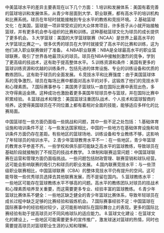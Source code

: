 中美篮球水平的差异主要表现在以下几个方面：
1.培训和发展体系：美国有着完善的篮球培训和发展体系，从青少年层面到大学、职业联赛，都有高水平的培训机构和比赛系统。球员在年轻时就能接触到专业水平的教练和竞技环境。
2.基础篮球文化：在美国，篮球是一项非常受欢迎的大众体育项目，许多孩子从小就开始接触篮球，并有更多机会参与组织的比赛和训练。这种基础篮球文化为球员的成长提供了更多机会。
3.大学篮球：美国的大学篮球联赛（NCAA）是世界上最高水平的大学篮球比赛之一。很多优秀的球员在大学时就接受了高水平的比赛和训练，这为他们进入职业联赛做好了准备。
4.NBA职业联赛：NBA是全球最高水平的职业篮球联赛，吸引了世界各地最顶尖的球员。球员在NBA中接触到激烈的竞争，学到了更高级的技战术，这有助于提高整体水平。
5.训练资源和条件：美国有更多的篮球训练资源和优越的训练条件，包括先进的体育设施、专业的训练设备和优质的教练团队。这有助于球员的全面发展。
6.竞技水平和比赛强度：由于美国篮球体系的竞争激烈，球员在每场比赛中都面对高水平的对手，这锻炼了他们的竞技水平和心理素质。
7.国际赛事参与：美国男子篮球队一直在国际比赛中表现出色，多次夺得奥运金牌。这种成功也激励着更多美国年轻球员参与篮球，并在国际比赛中积累经验。
8.篮球战术和理念：美国篮球注重团队战术、个人技术和篮球智商的培养。这使得美国球员在不同位置上都有着相对全面的技能，能够适应多样化的比赛局面。



中国篮球在一些方面仍面临一些挑战和问题，其中一些不足之处包括：
1.基础体育设施和培训条件不足：与一些发达国家相比，中国的一些地方在基础体育设施和培训条件方面仍存在差距。有些地区的篮球场地、训练设备和专业教练不够，这影响了年轻球员的培训水平。
2.青少年篮球教育水平不一：在一些地区，青少年篮球的教育水平参差不齐。一些学校和俱乐部可能缺乏高水平的篮球教练，导致球员在基础阶段就接触到了不规范的技战术教学。
3.体制和联赛运营问题：中国篮球联赛在运营和管理方面仍面临挑战。一些问题包括财政管理、联赛营销和球队经营。这可能会影响联赛的吸引力和球员的职业发展。
4.国内联赛竞技水平：与一些顶级职业联赛相比，中国篮球联赛（CBA）的整体竞技水平仍有提升的空间。这可能导致一些优秀球员选择去其他联赛发展，而不是留在国内。
5.篮球教练水平：一些地区可能存在篮球教练水平不够高的问题。高水平的教练团队对球员的技战术和心理素质培养至关重要，而这需要更多专业、经验丰富的篮球教练。
6.青少年篮球比赛体系不健全：一些地区缺乏健全的青少年篮球比赛体系，导致年轻球员在成长过程中缺乏足够的比赛经验和锻炼机会。
7.国际赛事经验不足：中国篮球在国际赛事中的经验相对较少，这可能影响球队在国际舞台上的表现。更多的国际比赛经验有助于提高球员对不同风格球队的适应能力。
8.篮球文化建设：在篮球文化的建设上，一些地区可能需要更多的宣传推广，激发球迷对篮球的热情，同时也需要提高球员对篮球职业生涯的认知和理解。